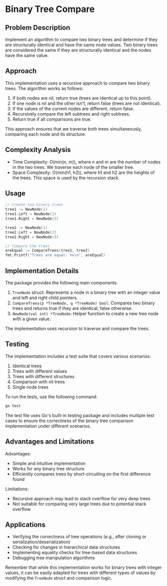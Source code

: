 # Binary Tree Compare

## Problem Description

Implement an algorithm to compare two binary trees and determine if they are structurally identical and have the same node values. Two binary trees are considered the same if they are structurally identical and the nodes have the same value.

## Approach

This implementation uses a recursive approach to compare two binary trees. The algorithm works as follows:

1. If both nodes are nil, return true (trees are identical up to this point).
2. If one node is nil and the other isn't, return false (trees are not identical).
3. If the values of the current nodes are different, return false.
4. Recursively compare the left subtrees and right subtrees.
5. Return true if all comparisons are true.

This approach ensures that we traverse both trees simultaneously, comparing each node and its structure.

## Complexity Analysis

- Time Complexity: O(min(n, m)), where n and m are the number of nodes in the two trees. We traverse each node of the smaller tree.
- Space Complexity: O(min(h1, h2)), where h1 and h2 are the heights of the trees. This space is used by the recursion stack.

## Usage

```go
// Create two binary trees
tree1 := NewNode(1)
tree1.Left = NewNode(2)
tree1.Right = NewNode(3)

tree2 := NewNode(1)
tree2.Left = NewNode(2)
tree2.Right = NewNode(3)

// Compare the trees
areEqual := CompareTrees(tree1, tree2)
fmt.Printf("Trees are equal: %v\n", areEqual)
```

## Implementation Details

The package provides the following main components:

1. `TreeNode` struct: Represents a node in a binary tree with an integer value and left and right child pointers.
2. `CompareTrees(p *TreeNode, q *TreeNode) bool`: Compares two binary trees and returns true if they are identical, false otherwise.
3. `NewNode(val int) *TreeNode`: Helper function to create a new tree node with a given value.

The implementation uses recursion to traverse and compare the trees.

## Testing

The implementation includes a test suite that covers various scenarios:

1. Identical trees
2. Trees with different values
3. Trees with different structures
4. Comparison with nil trees
5. Single node trees

To run the tests, use the following command:

```bash
go test
```

The test file uses Go's built-in testing package and includes multiple test cases to ensure the correctness of the binary tree comparison implementation under different scenarios.

## Advantages and Limitations

Advantages:
- Simple and intuitive implementation
- Works for any binary tree structure
- Efficiently compares trees by short-circuiting on the first difference found

Limitations:
- Recursive approach may lead to stack overflow for very deep trees
- Not suitable for comparing very large trees due to potential stack overflow

## Applications

- Verifying the correctness of tree operations (e.g., after cloning or serialization/deserialization)
- Checking for changes in hierarchical data structures
- Implementing equality checks for tree-based data structures
- Debugging tree manipulation algorithms

Remember that while this implementation works for binary trees with integer values, it can be easily adapted for trees with different types of values by modifying the `TreeNode` struct and comparison logic.

